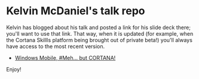 # Kelvin McDaniel's talk repo
Kelvin has blogged about his talk and posted a link for his slide deck there; you'll want to use that link. That way, when it is updated (for example, when the Cortana Skillls platform being brought out of private beta!) you'll always have access to the most recent version.

* [Windows Mobile, #Meh... but CORTANA!](https://azarc3.wordpress.com/2017/04/08/orlando-code-camp-2017/)

Enjoy!